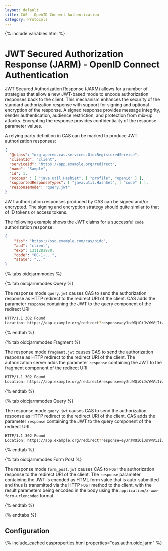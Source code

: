 ```yaml
---
layout: default
title: CAS - OpenID Connect Authentication
category: Protocols
---
```

{% include variables.html %}

# JWT Secured Authorization Response (JARM) - OpenID Connect Authentication

JWT Secured Authorization Response (JARM) allows for a number of strategies that allow
a new JWT-based mode to encode authorization responses back to the client. This mechanism enhances 
the security of the standard authorization response with support for signing and optional 
encryption of the response. A signed response provides message integrity, sender authentication, 
audience restriction, and protection from mix-up attacks. Encrypting the response provides 
confidentiality of the response parameter values. 

A relying party definition in CAS can be marked to produce JWT authorization responses:

```json
{
  "@class": "org.apereo.cas.services.OidcRegisteredService",
  "clientId": "client",
  "serviceId": "https://app.example.org/redirect",
  "name": "Sample",
  "id": 1,
  "scopes" : [ "java.util.HashSet", [ "profile", "openid" ] ],
  "supportedResponseTypes": [ "java.util.HashSet", [ "code" ] ],
  "responseMode": "query.jwt"
}
```

JWT authorization responses produced by CAS can be signed and/or encrypted. The signing and encryption
strategy should quite similar to that of ID tokens or access tokens.

The following example shows the JWT claims for a successful `code` authorization response:

```json
{
    "iss": "https://sso.example.com/cas/oidc",
    "aud": "client",
    "exp": 1311281970,
    "code": "OC-1-...",
    "state": "..."
}
```

{% tabs oidcjarmmodes %}
             
{% tab oidcjarmmodes Query %}

The response mode `query.jwt` causes CAS to send the authorization response as HTTP redirect 
to the redirect URI of the client. CAS adds the parameter `response` containing the JWT to 
the query component of the redirect URI:

```bash
HTTP/1.1 302 Found
Location: https://app.example.org/redirect?response=eyJraWQiOiJsYWViIiwiYWxnIjoiRVMyN...
```

{% endtab %}

{% tab oidcjarmmodes Fragment %}

The response mode `fragment.jwt` causes CAS to send the authorization response as HTTP redirect to 
the redirect URI of the client. The authorization server adds the parameter `response` containing 
the JWT to the fragment component of the redirect URI:

```bash
HTTP/1.1 302 Found
Location: https://app.example.org/redirect#response=eyJraWQiOiJsYWViIiwiYWxnIjoiRVMyN...
```

{% endtab %}

{% tab oidcjarmmodes Query %}

The response mode `query.jwt` causes CAS to send the authorization response as HTTP redirect
to the redirect URI of the client. CAS adds the parameter `response` containing the JWT to
the query component of the redirect URI:

```bash
HTTP/1.1 302 Found
Location: https://app.example.org/redirect?response=eyJraWQiOiJsYWViIiwiYWxnIjoiRVMyN...
```

{% endtab %}

{% tab oidcjarmmodes Form Post %}

The response mode `form_post.jwt` causes CAS to `POST` the authorization response to
the redirect URI of the client. The `response` parameter containing the JWT is encoded as HTML 
form value that is auto-submitted and thus is transmitted via the HTTP `POST` method to the client, 
with the result parameters being encoded in the body using the `application/x-www-form-urlencoded` format.

{% endtab %}

{% endtabs %}

## Configuration

{% include_cached casproperties.html properties="cas.authn.oidc.jarm" %}
